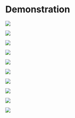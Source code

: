 # Demonstration

![](https://github.com/SouthBegonia/DeathtrapDungeon/blob/master/Demonstration/Game_1.png)

![](https://github.com/SouthBegonia/DeathtrapDungeon/blob/master/Demonstration/Game_2.png)

![](https://github.com/SouthBegonia/DeathtrapDungeon/blob/master/Demonstration/Game_3.png)

![](https://github.com/SouthBegonia/DeathtrapDungeon/blob/master/Demonstration/Game_4.png)

![](https://github.com/SouthBegonia/DeathtrapDungeon/blob/master/Demonstration/Game_5.png)

![](https://github.com/SouthBegonia/DeathtrapDungeon/blob/master/Demonstration/Game_6.png)

![](https://github.com/SouthBegonia/DeathtrapDungeon/blob/master/Demonstration/Scene_1.png)

![](https://github.com/SouthBegonia/DeathtrapDungeon/blob/master/Demonstration/TilePalette.png)

![](https://github.com/SouthBegonia/DeathtrapDungeon/blob/master/Demonstration/Project.png)

![](https://github.com/SouthBegonia/DeathtrapDungeon/blob/master/Demonstration/GameManager.png)